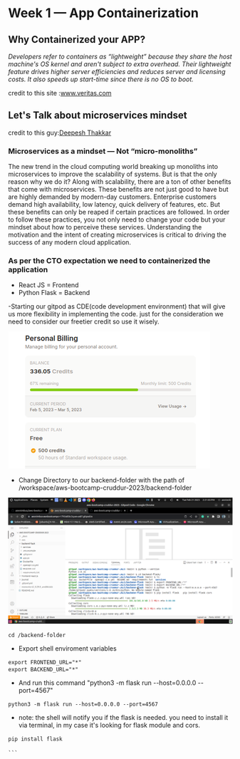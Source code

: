 # Week 1 — App Containerization

<h2>Why Containerized your APP?</h2>

<p><i>Developers refer to containers as “lightweight” because they share the host machine's OS kernel and aren't subject to extra overhead. Their lightweight feature drives higher server efficiencies and reduces server and licensing costs. It also speeds up start-time since there is no OS to boot.</i><p>

credit to this site :<a href ="https://www.veritas.com/information-center/containerization#:~:text=Developers%20refer%20to%20containers%20as,is%20no%20OS%20to%20boot.">www.veritas.com</a>
  
  <h2> Let's Talk about microservices mindset </h2> 
  credit to this guy:<a href ="https://medium.com/@deepeshthakkar14/microservices-as-a-mindset-not-micro-monoliths-7d72d98b0b26">Deepesh Thakkar</a>
  <h3>Microservices as a mindset — Not “micro-monoliths”</h3>
<p>The new trend in the cloud computing world breaking up monoliths into microservices to improve the scalability of systems. But is that the only reason why we do it? Along with scalability, there are a ton of other benefits that come with microservices. These benefits are not just good to have but are highly demanded by modern-day customers. Enterprise customers demand high availability, low latency, quick delivery of features, etc. But these benefits can only be reaped if certain practices are followed. In order to follow these practices, you not only need to change your code but your mindset about how to perceive these services. Understanding the motivation and the intent of creating microservices is critical to driving the success of any modern cloud application.</p>

<h3> As per the CTO expectation we need to containerized the application</h3>
<ul>
  <li> React JS = Frontend</li>
  <li> Python Flask = Backend</li>
</ul>

-Starting our gitpod as CDE(code development environment) that will give us more flexibility in implementing the code. just for the consideration we need to consider our freetier credit so use it wisely. 

![GitpodCredit.png](assets/GitpodCredit.png)

- Change Directory to our backend-folder with the path of /workspace/aws-bootcamp-cruddur-2023/backend-folder

![flask1.png](assets/flask1.png)

```
cd /backend-folder
```
- Export shell enviroment variables 

```
export FRONTEND_URL="*"
export BACKEND_URL="*"

```
- And run this command "python3 -m flask run --host=0.0.0.0 --port=4567"

```
python3 -m flask run --host=0.0.0.0 --port=4567

```
- note: the shell will notify you if the flask is needed. you need to install it via terminal, in my case it's looking for flask module and cors. 

````
pip install flask 

```


